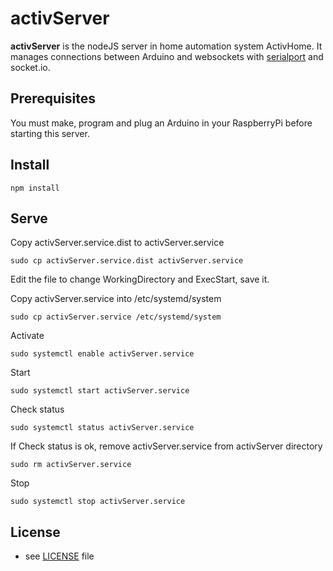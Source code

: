 activServer
======
**activServer** is the nodeJS server in home automation system ActivHome. 
It manages connections between Arduino and websockets with [serialport](https://www.npmjs.com/package/serialport) and socket.io.

## Prerequisites
You must make, program and plug an Arduino in your RaspberryPi before starting this server.

## Install
```
npm install
```

## Serve
Copy activServer.service.dist to activServer.service
```
sudo cp activServer.service.dist activServer.service
```

Edit the file to change WorkingDirectory and ExecStart, save it.

Copy activServer.service into /etc/systemd/system
```
sudo cp activServer.service /etc/systemd/system
```

Activate
```
sudo systemctl enable activServer.service
```

Start
```
sudo systemctl start activServer.service
```

Check status
```
sudo systemctl status activServer.service
```

If Check status is ok, remove activServer.service from activServer directory
```
sudo rm activServer.service
```

Stop
```
sudo systemctl stop activServer.service
```

## License 
* see [LICENSE](https://github.com/sldevand/activServer/blob/master/LICENSE.md) file

